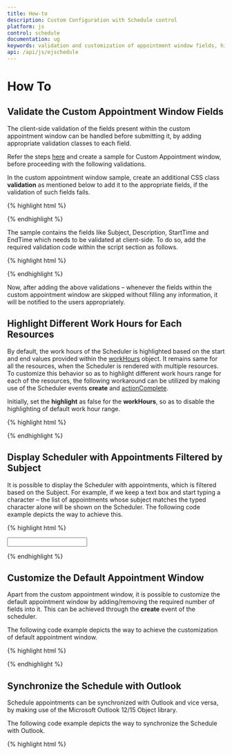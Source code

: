 ```yaml
---
title: How-to
description: Custom Configuration with Schedule control
platform: js
control: schedule
documentation: ug
keywords: validation and customization of appointment window fields, highlight different work-hours, Appointment filters
api: /api/js/ejschedule 
---
```

# How To

## Validate the Custom Appointment Window Fields

The client-side validation of the fields present within the custom appointment window can be handled before submitting it, by adding appropriate validation classes to each field.

Refer the steps [here](/js/schedule/customization#appointment-window-customization) and create a sample for Custom Appointment window, before proceeding with the following validations.

In the custom appointment window sample, create an additional CSS class **validation** as mentioned below to add it to the appropriate fields, if the validation of such fields fails.

{% highlight html %}

<style> 
    .validation {
        border-color: red;
    }
</style>

{% endhighlight %}

The sample contains the fields like Subject, Description, StartTime and EndTime which needs to be validated at client-side. To do so, add the required validation code within the script section as follows.

{% highlight html %}

<script type="text/javascript">

// To Validate the Subject field.
$("#subject").focusout(function() {
    if ($.trim($("#subject").val()) == "") {
        $("#subject").addClass("validation");
        return false;
    }
})

// To Validate the Description field.
$("#customDescription").focusout(function() {
    if ($.trim($("#customDescription").val()) == "") {
        $("#customDescription").addClass("validation");
        return false;
    }
})

// To Validate the Time duration of the appointments
$("#EndTime").focusout(function() {
    if (new Date($("#EndTime").val()).getDate() >= new Date($("#StartTime").val()).getDate()) {
        if (new Date($("#StartTime").val()).getTime() >= new Date($("#EndTime").val()).getTime())
            alert("EndTime value is lesser than the StartTime value");
    }
})

</script>

{% endhighlight %}

Now, after adding the above validations – whenever the fields within the custom appointment window are skipped without filling any information, it will be notified to the users appropriately.

## Highlight Different Work Hours for Each Resources

By default, the work hours of the Scheduler is highlighted based on the start and end values provided within the [workHours](/js/schedule/customization#hour-customization:working-hours) object. It remains same for all the resources, when the Scheduler is rendered with multiple resources. To customize this behavior so as to highlight different work hours range for each of the resources, the following workaround can be utilized by making use of the Scheduler events **create** and [actionComplete](/api/js/ejschedule#events:actioncomplete).

Initially, set the **highlight** as false for the **workHours**, so as to disable the highlighting of default work hour range.

{% highlight html %}

<!--Container for ejScheduler widget-->
<div id="Schedule1"></div>

<script type="text/javascript">

$(function() {
    $("#Schedule1").ejSchedule({
        currentDate: new Date(2015, 11, 2),
        showCurrentTimeIndicator: false,
        workHours: {
            highlight: false
        },
        group: {
            resources: ["Owners"]
        },
        resources: [{
            field: "ownerId",
            title: "Owner",
            name: "Owners",
            resourceSettings: {
                dataSource: [
                    {
                        text: "Nancy",
                        id: 1,
                        color: "#f8a398"
                    },
                    {
                        text: "Steven",
                        id: 3,
                        color: "#56ca85"
                    },
                    {
                        text: "Michael",
                        id: 5,
                        color: "#51a0ed"
                    }
                ],
                text: "text",
                id: "id",
                color: "color"
            }
        }],
        appointmentSettings: {
            resourceFields: "ownerId",
            dataSource: [{
                Id: 100,
                Subject: "Wild Discovery",
                StartTime: new Date(2015, 11, 2, 9, 00),
                EndTime: new Date(2015, 11, 2, 10, 30),
                ownerId: 3,
                Location: "CHINA"
            }]
        },
        create: "onCreate",
        actionComplete: "onCreate"
    });
});

// This function executes during the initial control creation and also on completion of each action like date/view navigation.
function onCreate(args) {
    if (args.requestType == "viewNavigate" || args.requestType == "dateNavigate" || args.type == "create") {

       // declare different start and end work hour values for each resources
        var resourceOneStart = 9,
            resourceOneEnd = 18;

        var resourceTwoStart = 13,
            resourceTwoEnd = 18;

        var resourceThreeStart = 10,
            resourceThreeEnd = 18;

        this.option("workHours.highlight", (this.currentView() != "month") ? false : true);

        // Get the Scheduler work cell rows
        var trElements = this.$WorkCellDiv.find("tr");

        for (var i = 0; i < trElements.length; i++) {

            // Get the Scheduler work cell columns
            var tdElements = $(trElements[i]).find("td");

            for (var j = 0; j < tdElements.length; j++) {
                switch (this.currentView()) {
                    case "day":
                        switch (j) {
                            case 0: // column index 0 represents first resource in day view
                                $(tdElements[j]).addClass(((i > (resourceOneStart * 2) - 1) && (i <= (resourceOneEnd * 2) - 1)) ? "e-businesshighlightworkcells" : "");
                                break;
                            case 1: // column index 1 represents second resource in day view
                                $(tdElements[j]).addClass(((i > (resourceTwoStart * 2) - 1) && (i <= (resourceTwoEnd * 2) - 1)) ? "e-businesshighlightworkcells" : "");
                                break;
                            case 2: // column index 2 represents third resource in day view
                                $(tdElements[j]).addClass(((i > (resourceThreeStart * 2) - 1) && (i <= (resourceThreeEnd * 2) - 1)) ? "e-businesshighlightworkcells" : "");
                                break;
                        }
                        break;
                    case "week":
                        switch (j) {
                            case 0:
                            case 1:
                            case 2:
                            case 3:
                            case 4:
                            case 5:
                            case 6: // column indexes 0 to 6 belongs to first resource in week view (7 days)
                                $(tdElements[j]).addClass(((i > (resourceOneStart * 2) - 1) && (i <= (resourceOneEnd * 2) - 1)) ? "e-businesshighlightworkcells" : "");
                                break;
                            case 7:
                            case 8:
                            case 9:
                            case 10:
                            case 11:
                            case 12:
                            case 13: // column indexes 7 to 13 belongs to second resource in week view (7 days)
                                $(tdElements[j]).addClass(((i > (resourceTwoStart * 2) - 1) && (i <= (resourceTwoEnd * 2) - 1)) ? "e-businesshighlightworkcells" : "");
                                break;
                            case 14:
                            case 15:
                            case 16:
                            case 17:
                            case 18:
                            case 19:
                            case 20: // column indexes 14 to 20 belongs to third resource in week view (7 days)
                                $(tdElements[j]).addClass(((i > (resourceThreeStart * 2) - 1) && (i <= (resourceThreeEnd * 2) - 1)) ? "e-businesshighlightworkcells" : "");
                                break;
                        }
                        break;
                    case "workweek":
                        switch (j) {
                            case 0:
                            case 1:
                            case 2:
                            case 3:
                            case 4: // column indexes 0 to 4 belongs to first resource in workweek view (5 days)
                                $(tdElements[j]).addClass(((i > (resourceOneStart * 2) - 1) && (i <= (resourceOneEnd * 2) - 1)) ? "e-businesshighlightworkcells" : "");
                                break;
                            case 5:
                            case 6:
                            case 7:
                            case 8:
                            case 9:
                                // column indexes 5 to 9 belongs to second resource in workweek view (5 days)
                                $(tdElements[j]).addClass(((i > (resourceTwoStart * 2) - 1) && (i <= (resourceTwoEnd * 2) - 1)) ? "e-businesshighlightworkcells" : "");
                                break;
                            case 10:
                            case 11:
                            case 12:
                            case 13:
                            case 14:
                                // column indexes 10 to 14 belongs to third resource in workweek view (5 days)
                                $(tdElements[j]).addClass(((i > (resourceThreeStart * 2) - 1) && (i <= (resourceThreeEnd * 2) - 1)) ? "e-businesshighlightworkcells" : "");
                                break;
                        }
                        break;
                }
            }
        }
    }
}

</script>

{% endhighlight %}

## Display Scheduler with Appointments Filtered by Subject

It is possible to display the Scheduler with appointments, which is filtered based on the Subject. For example, if we keep a text box and start typing a character – the list of appointments whose subject matches the typed character alone will be shown on the Scheduler. The following code example depicts the way to achieve this.

{% highlight html %}

<!--textbox for entering search character-->
<input id='txtSearch' type='text' onkeyup='searchKeyUp()' />

<!--Container for ejScheduler widget-->
<div id="Schedule1"></div>

<script type="text/javascript">

// Appointment data to be bound to the Scheduler
window.Default = [
    {
        Id: 101,
        Subject: "Bering Sea Gold",
        StartTime: new Date(2015, 11, 5, 10, 00),
        EndTime: new Date(2015, 11, 5, 11, 00),
        Description: "",
        AllDay: false,
        Recurrence: false,
        Categorize: "1,3"
    },
    {
        Id: 102,
        Subject: "Bering Sea Gold",
        StartTime: new Date(2015, 11, 2, 16, 00),
        EndTime: new Date(2015, 11, 2, 17, 30),
        Description: "",
        AllDay: false,
        Recurrence: false,
        Categorize: "2,5"
    }, 
    {
        Id: 104,
        Subject: "What Happened Next?",
        StartTime: new Date(2015, 11, 5, 12, 30),
        EndTime: new Date(2015, 11, 5, 15, 00),
        Description: "",
        AllDay: false,
        Recurrence: false,
        Categorize: "4,1"
    }, 
    {
        Id: 105,
        Subject: "Daily Planet",
        StartTime: new Date(2015, 11, 3, 01, 00),
        EndTime: new Date(2015, 11, 3, 02, 00),
        Description: "",
        AllDay: false,
        Recurrence: false,
        Categorize: "1,3,6"
    }, {
        Id: 107,
        Subject: "How It's Made",
        StartTime: new Date(2015, 11, 1, 06, 00),
        EndTime: new Date(2015, 11, 1, 07, 30),
        Description: "",
        AllDay: false,
        Recurrence: true,
        RecurrenceRule: "FREQ=WEEKLY;BYDAY=MO,TU;INTERVAL=1;COUNT=15",
        Categorize: "2,3,6"
    }, {
        Id: 108,
        Subject: "Deadest Catch",
        StartTime: new Date(2015, 11, 3, 16, 00),
        EndTime: new Date(2015, 11, 3, 17, 00),
        Description: "",
        AllDay: false,
        Recurrence: false,
        Categorize: "2,4,6,1"
    }, {
        Id: 109,
        Subject: "MayDay",
        StartTime: new Date(2015, 3, 30, 06, 30),
        EndTime: new Date(2015, 3, 30, 07, 30),
        Description: "",
        AllDay: false,
        Recurrence: false,
        Categorize: "5,3"
    }, {
        Id: 115,
        Subject: "Cash Cab",
        StartTime: new Date(2015, 3, 30, 15, 00),
        EndTime: new Date(2015, 3, 30, 16, 30),
        Description: "",
        AllDay: false,
        Recurrence: true,
        RecurrenceRule: "FREQ=DAILY;INTERVAL=1;COUNT=5",
        Categorize: "1,3"
    }
];

$(function() {
    // For Scheduler
    $("#Schedule1").ejSchedule({
        currentDate: new Date(2015, 11, 5),
        showCurrentTimeIndicator: false,
        appointmentSettings: {
            dataSource: dManager
        }
    });
});

// This function executes when a character is entered in the textbox
function searchKeyUp() {
    var searchString = $("#txtSearch").val();
    var schObj = $("#Schedule1").data("ejSchedule");
    var result = schObj.searchAppointments(searchString);
    schObj.option("appointmentSettings", { dataSource: [] });
    if (!ej.isNullOrUndefined(result) && result.length != 0 && searchString != "")
        schObj.option("appointmentSettings", { dataSource: result });
    else
        schObj.option("appointmentSettings", { dataSource: window.Default });
}

</script>

{% endhighlight %}

## Customize the Default Appointment Window

Apart from the custom appointment window, it is possible to customize the default appointment window by adding/removing the required number of fields into it. This can be achieved through the **create** event of the scheduler.

The following code example depicts the way to achieve the customization of default appointment window.

{% highlight html %}

<!--Container for ejScheduler widget-->
<div id="Schedule1"></div>

<script type="text/javascript">

$(function() {
    // For Scheduler
    $("#Schedule1").ejSchedule({
        currentDate: new Date(2015, 11, 2),
        showCurrentTimeIndicator: false,
        appointmentWindowOpen: "onAppointmentOpen",
        appointmentSettings: {
            dataSource: [{
                Id: 100,
                Subject: "Wild Discovery",
                StartTime: new Date(2015, 11, 2, 9, 00),
                EndTime: new Date(2015, 11, 2, 10, 30),
                Location: "CHINA",
                AppointmentType: "Tentative",
                Status: "90%"
            }]
        }
    });
});

// This function executes before the appointment window gets opened.
function onAppointmentOpen(args) {
    // to add custom element in default appointment window
    if (this._appointmentAddWindow.find(".customfields").length == 0) {
	    var customDesign = "<tr class='customfields'><td class='e-textlabel'>Event Type</td><td><input class='app-type' type='text'/></td><td class='e-textlabel'>Event Status </td><td><input class='status' type='text'/></td></tr>";
		$(customDesign).insertAfter(this._appointmentAddWindow.find("." + this._id + "parrow"));
    }
            
	if (!ej.isNullOrUndefined(args.appointment)) {
	    // if double clicked on the appointments, retrieve the custom field values from the appointment object and fills it in the appropriate fields.               this._appointmentAddWindow.find(".app-type").val(args.appointment.AppointmentType);
		this._appointmentAddWindow.find(".status").val(args.appointment.Status);
	} else {
	    // if double clicked on the cells, clears the field values.               
		this._appointmentAddWindow.find(".app-type").val("");
		this._appointmentAddWindow.find(".status").val("");
	}
}

</script>

{% endhighlight %}

## Synchronize the Schedule with Outlook

Schedule appointments can be synchronized with Outlook and vice versa, by making use of the Microsoft Outlook 12/15 Object library. 

The following code example depicts the way to synchronize the Schedule with Outlook.

{% highlight html %}

<body>
    <div class="content-container-fluid">
        <div class="row">
            <div class="cols-sample-area">
                <div style="float: left" id="Schedule1">
                </div>
            </div>
        </div>
        <script type="text/javascript">
            $(function () {
                var dataManager = ej.DataManager({
                    url: '@Url.Action("GetApp", "Home")',
                    crudUrl: '@Url.Action("Batch","Home")',
                    crossDomain: true
                });
                dataManager.adaptor = new ej.UrlAdaptor();
                $("#Schedule1").ejSchedule({
                    width: "100%",
                    height: "525px",
                    currentDate: new Date(2015, 5, 15),
                    appointmentSettings: {
                        dataSource: dataManager,
                        id: "Id",
                        subject: "Subject",
                        startTime: "StartTime",
                        endTime: "EndTime",
                        startTimeZone: "StartTimeZone",
                        endTimeZone: "EndTimeZone",
                        allDay: "AllDay",
                        recurrence: "Recurrence",
                        recurrenceRule: "RecurrenceRule"
                    }
                });

            });
        </script>
</body>

{% endhighlight %}

Schedule control is not directly compatible with the Outlook calendar object, as it returns the COM object. Therefore, in order to bind the schedule control with those data retrieved from outlook, then it is necessary to convert the COM object into the schedule acceptable object format. To do so add the following code example in your code behind. 
 
{% highlight c# %}

using System;
using System.Collections.Generic;
using System.Linq;
using System.Web;
using System.Web.Mvc;
using System.ComponentModel;
using System.Configuration;
using System.Data;
using System.Data.SqlClient;
using Microsoft.Office.Interop.Outlook; // required Microsoft Assembly 
using System.Web.Script.Serialization;
using System.Web.UI;
using System.Web.UI.WebControls;
using ScheduleCRUDJS.Models;
using System.Collections;
namespace ScheduleCRUDJS.Controllers
{
    public class HomeController : Controller
    {
        ScheduleDataDataContext db = new ScheduleDataDataContext();

        public ActionResult Index()
        {
            return View();
        }

        [HttpPost]
        public JsonResult GetApp() // function to display the outlook appointments in Schedule initially
        {
            IEnumerable data = GetData(); 
            return Json(data, JsonRequestBehavior.AllowGet);
        }
        public List<MultipleResource> GetData() // function to return the outlook appointments
        {
            Microsoft.Office.Interop.Outlook.Application oApp = new Microsoft.Office.Interop.Outlook.Application();
            Microsoft.Office.Interop.Outlook.NameSpace mapNamespace = oApp.GetNamespace("MAPI");
            Microsoft.Office.Interop.Outlook.MAPIFolder CalendarFolder = mapNamespace.GetDefaultFolder(Microsoft.Office.Interop.Outlook.OlDefaultFolders.olFolderCalendar);
            Microsoft.Office.Interop.Outlook.Items outlookCalendarItems = CalendarFolder.Items;
            List<Microsoft.Office.Interop.Outlook.AppointmentItem> appointmentList = new List<Microsoft.Office.Interop.Outlook.AppointmentItem>();

            foreach (Microsoft.Office.Interop.Outlook.AppointmentItem item in outlookCalendarItems)
            {
                appointmentList.Add(item);
            }

            List<MultipleResource> newApp = new List<MultipleResource>();
            // converting COM object into IEnumerable object
            for (var i = 0; i < appointmentList.Count; i++)
            {
                MultipleResource app = new MultipleResource();
                app.Id = i;
                app.Subject = appointmentList[i].Subject;
                app.AllDay = appointmentList[i].AllDayEvent;
                app.StartTime = Convert.ToDateTime(appointmentList[i].Start.ToString());
                string endTime = appointmentList[i].End.ToString();
                DateTime appEndDate = Convert.ToDateTime(endTime);
                if (endTime.Contains("12:00:00 AM") && app.AllDay == true)
                    app.EndTime = appEndDate.AddMinutes(-1);
                else
                    app.EndTime = appEndDate;
                app.Recurrence = false;
                app.RecurrenceRule = null;
                newApp.Add(app);
            }
            return newApp;
        }
        public JsonResult Batch(EditParams param)
        {
            if (param.action == "insert" || (param.action == "batch" && param.added != null))          // this block of code will execute while inserting the appointments
            {
                var value = param.action == "insert" ? param.value : param.added[0];
                int intMax = db.MultipleResources.ToList().Count > 0 ? db.MultipleResources.ToList().Max(p => p.Id) : 1;
                DateTime startTime = Convert.ToDateTime(value.StartTime);
                DateTime endTime = Convert.ToDateTime(value.EndTime);
                MultipleResource appoint = new MultipleResource()
                {
                    Id = intMax + 1,
                    StartTime = startTime,
                    EndTime = endTime,
                    StartTimeZone = value.StartTimeZone,
                    EndTimeZone = value.EndTimeZone,
                    Subject = value.Subject,
                    OwnerId = value.OwnerId,
                    AllDay = value.AllDay,
                    Recurrence = value.Recurrence,
                    RecurrenceRule = value.RecurrenceRule
                };
                db.MultipleResources.InsertOnSubmit(appoint);
                db.SubmitChanges();
                Microsoft.Office.Interop.Outlook.Application outlookApp = new Microsoft.Office.Interop.Outlook.Application();
                Microsoft.Office.Interop.Outlook.AppointmentItem newAppointment = null;
                newAppointment = (Microsoft.Office.Interop.Outlook.AppointmentItem)outlookApp.CreateItem(Microsoft.Office.Interop.Outlook.OlItemType.olAppointmentItem);
                newAppointment.Start = Convert.ToDateTime(value.StartTime).ToUniversalTime();
                newAppointment.End = Convert.ToDateTime(value.EndTime).ToUniversalTime();
                newAppointment.Subject = value.Subject.ToString();
                newAppointment.Save();
            }
            IEnumerable data = new ScheduleDataDataContext().MultipleResources.Take(200);
            return Json(data, JsonRequestBehavior.AllowGet);
        }
    }
}

{% endhighlight %}

N> In order to achieve the above scenario, need to refer the Microsoft assembly in your application (Microsoft Outlook 12/15 Object library [Microsoft.Office.Interop.Outlook] and refer it in the controller page as shown above).